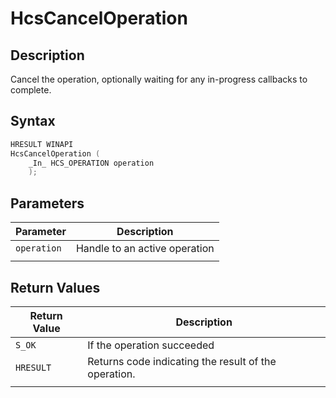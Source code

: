 # HcsCancelOperation

## Description

Cancel the operation, optionally waiting for any in-progress callbacks to complete.

## Syntax

```cpp
HRESULT WINAPI
HcsCancelOperation (
    _In_ HCS_OPERATION operation
    );

```

## Parameters

|Parameter     |Description|
|---|---|
|`operation`| Handle to an active operation|
|    |    |

## Return Values
|Return Value | Description|
|---|---|
|`S_OK`| If the operation succeeded|
|`HRESULT`| Returns code indicating the result of the operation.|
|     |     |
